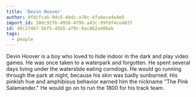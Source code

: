 ```yaml
---
title: 'Devin Hoover'
author: 0fdcfcab-9dc5-4bdc-a78c-4fa4eca4e4e5
import_id: 30dc92fb-4956-479b-a43c-99fdf4ce4837
id: d8c27467-5bf5-45b5-a79c-8ac882ad0beb
tags:
  - people
---
```

Devin Hoover is a boy who loved to hide indoor in the dark and play video games. He was once taken to a waterpark and forgotten. He spent several days living under the waterslide eating corndogs. He would go running through the park at night, because his skin was badly sunburned. His pinkish hue and amphibious behavior earned him the nickname "The Pink Salamander." He would go on to run the 1800 for his track team.